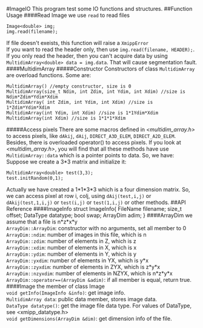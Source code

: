 #ImageIO
This program test some IO functions and structures. 
##Function Usage
####Read Image
we use `read` to read files<br />

    Image<double> img;
    img.read(filename);
If file doesn't exeists, this function will raise a `XmippError`<br />
If you want to read the header only, then use `img.read(filename, HEADER);`. If you only read 
the header, then you can't acquire data by using `MultidimArray<double> data = img.data`. That will 
cause segmentation fault.<br />
####MultidimArray
#####Constructor
Constructors of class `MultidimArray` are overload functions. Some are:

    MultidimArray() //empty constructor, size is 0
    MultidimArray(size_t Ndim, int Zdim, int Ydim, int Xdim) //size is Ndim*Zdim*Ydim*Xdim
    MultidimArray( int Zdim, int Ydim, int Xdim) //size is 1*Zdim*Ydim*Xdim
    MultidimArray(int Ydim, int Xdim) //size is 1*1Ydim*Xdim
    MultidimArray(int Xdim) //size is 1*1*1*Xdim
#####Access pixels
There are some macros defined in *\<multidim_array.h\>* to access pixels, like `dAkij`, `dAij`, `DIRECT_A3D_ELEM`, 
`DIRECT_A2D_ELEM`. Besides, there is overloaded operator() to access pixels. If you look at *\<multidim_array.h\>*, 
you will find that all these methods have use `MultidimArray::data` which is a pointer points to data. So, we have:<br />
Suppose we create a 3*3 matrix and initialize it:<br />

    MultidimArray<double> test(3,3);
    test.initRandom(0,1);
Actually we have created a 1\*1\*3\*3 which is a four dimension matrix. So, we can access pixel at 
row i, colj, using `dAij(test,i,j)` or `dAkij(test,1,i,j)` or `test(i,j)` or `test(1,i,j)` or other methods.
##API Reference
####ImageInfo
    struct ImageInfo{
      FileName  filename;
      size_t    offset;
      DataType  datatype;
      bool      swap;
      ArrayDim  adim;
    }
####ArrayDim
we assume that a file is n\*z\*x\*y<br />
  `ArrayDim::ArrayDim`: constructor with no arguments, set all member to 0<br />
  `ArrayDim::ndim`: number of images in this file, which is n<br />
  `ArrayDim::zdim`: number of elements in Z, which is z<br />
  `ArrayDim::xdim`: number of elements in X, which is x<br />
  `ArrayDim::ydim`: number of elements in Y, which is y<br />
  `ArrayDim::yxdim`: number of elements in YX, which is y\*x<br />
  `ArrayDim::zyxdim`: number of elements in ZYX, which is z\*y\*x<br />
  `ArrayDim::nzyxdim`: number of elements in NZYX, which is n\*z\*y\*x<br />
  `ArrayDim::operator==(ArrayDim &adim)`: if all member is equal, return true.<br />
####Image<T>
the member of class Image<T><br />
  `void getInfo(ImageInfo &info)`: get image info.<br />
  `MultidimArray data`: public data member, stores image data.<br />
  `DataType datatype()`: get the image file data type. For values of DataType, see <xmipp_datatype.h><br />
  `void getDimensions(ArrayDim &dim)`: get dimension info of the file.<br />
